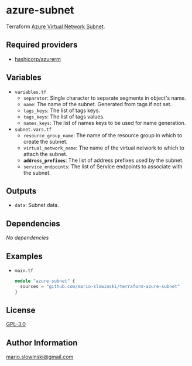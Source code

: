 azure-subnet
============

Terraform [Azure Virtual Network Subnet](https://learn.microsoft.com/en-us/azure/virtual-network/subnet-extension).

Required providers
------------------

* [hashicorp/azurerm](https://registry.terraform.io/providers/hashicorp/azurerm/latest/docs)

Variables
--------------

* `variables.tf`
  * `separator`: Single character to separate segments in object's name.
  * `name`: The name of the subnet. Generated from tags if not set.
  * `tags_keys`: The list of tags keys.
  * `tags_keys`: The list of tags values.
  * `names_keys`: The list of names keys to be used for name generation.
* `subnet.vars.tf`
  * `resource_group_name`: The name of the resource group in which to create the subnet.
  * `virtual_network_name`: The name of the virtual network to which to attach the subnet.
  * **`address_prefixes`**: The list of address prefixes used by the subnet.
  * `service_endpoints`: The list of Service endpoints to associate with the subnet.

Outputs
--------------

* `data`: Subnet data.

Dependencies
------------

*No* *dependencies*

Examples
--------

* `main.tf`

  ```terraform
  module "azure-subnet" {
    sources = "github.com/mario-slowinski/terraform-azure-subnet"
  }
  ```

License
-------

[GPL-3.0](https://www.gnu.org/licenses/gpl-3.0.html)

Author Information
------------------

[mario.slowinski@gmail.com](mailto:mario.slowinski@gmail.com)
